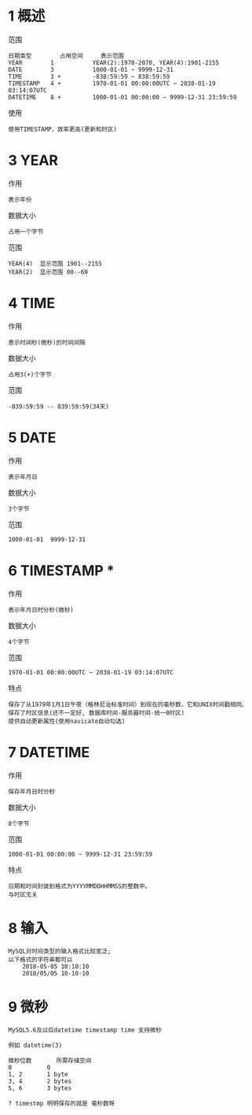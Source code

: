 # 1 概述

范围

    日期类型    	占用空间     表示范围
    YEAR	    1	        YEAR(2):1970-2070, YEAR(4):1901-2155
    DATE	    3	        1000-01-01 ~ 9999-12-31
    TIME	    3 +         -838:59:59 ~ 838:59:59
    TIMESTAMP	4 +         1970-01-01 00:00:00UTC ~ 2038-01-19 03:14:07UTC
    DATETIME	8 +         1000-01-01 00:00:00 ~ 9999-12-31 23:59:59

使用

    使用TIMESTAMP，效率更高(更新和时区)
    
    
# 3 YEAR

作用

    表示年份

数据大小

    占用一个字节
    
范围

    YEAR(4)  显示范围 1901--2155
    YEAR(2)  显示范围 00--69
    
# 4 TIME

作用

    表示时间秒(微秒)的时间间隔

数据大小

    占用3(+)个字节    
    
范围
    
    -839:59:59 -- 839:59:59(34天)
    
# 5 DATE

作用

    表示年月日
    
数据大小

    3个字节
    
范围

    1000-01-01  9999-12-31    
    
# 6 TIMESTAMP *

作用

    表示年月日时分秒(微秒)
    
数据大小

    4个字节
    
范围

    1970-01-01 00:00:00UTC ~ 2038-01-19 03:14:07UTC       

特点

    保存了从1979年1月1日午夜（格林尼治标准时间）到现在的毫秒数，它和UNIX时间戳相同。
    保存了时区信息(还不一定好, 数据库时间-服务器时间-统一0时区)
    提供自动更新属性(使用navicate自动勾选)
    

# 7 DATETIME

作用
    
    保存年月日时分秒

数据大小
    
    8个字节
    
范围

    1000-01-01 00:00:00 ~ 9999-12-31 23:59:59    

特点
     
    日期和时间封装到格式为YYYYMMDDHHMMSS的整数中。
    与时区无关

# 8 输入

    MySQL对时间类型的输入格式比较宽泛;
    以下格式的字符串都可以
        2018-05-05 10:10:10
        2018/05/05 10-10-10
      

# 9 微秒

    MySQL5.6及以后datetime timestamp time 支持微秒
    
    例如 datetime(3)
    
    微秒位数	   所需存储空间
    0	       0
    1, 2	   1 byte
    3, 4	   2 bytes
    5, 6	   3 bytes
    
    ? timestmp 明明保存的就是 毫秒数呀